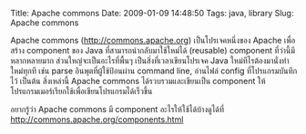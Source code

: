Title: Apache commons 
Date: 2009-01-09 14:48:50
Tags: java, library 
Slug: Apache commons 


Apache commons (<a href="http://commons.apache.org">http://commons.apache.org</a>) เป็นโปรเจคหนึ่งของ Apache เพื่อสร้าง component ของ Java ที่สามารถนำกลับมาใช้ใหม่ได้ (reusable) component ที่ว่านี้มีหลากหลายมาก ส่วนใหญ่จะเป็นอะไรที่พื้นๆ เป็นสิ่งที่เวลาเขียนโปรเจค Java ใหม่ทีไรต้องมานั่งทำใหม่ทุกที เช่น parse อินพุตที่ผู้ใช้ป้อนผ่าน command line, อ่านไฟล์ config ที่โปรแกรมบันทึกไว้ เป็นต้น สิ่งเหล่านี้ Apache commons ได้รวบรวมและเขียนเป็น component ให้โปรแกรมเมอร์เรียกใช้เพื่อเขียนโปรแกรมได้เร็วขึ้น

อยากรู้ว่า Apache commons มี component อะไรให้ใช้ได้บ้างดูได้ที่ <a href="http://commons.apache.org/components.html">http://commons.apache.org/components.html</a>
